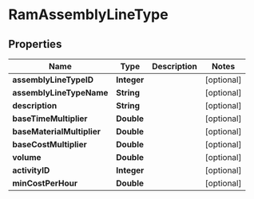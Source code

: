 
# RamAssemblyLineType

## Properties
Name | Type | Description | Notes
------------ | ------------- | ------------- | -------------
**assemblyLineTypeID** | **Integer** |  |  [optional]
**assemblyLineTypeName** | **String** |  |  [optional]
**description** | **String** |  |  [optional]
**baseTimeMultiplier** | **Double** |  |  [optional]
**baseMaterialMultiplier** | **Double** |  |  [optional]
**baseCostMultiplier** | **Double** |  |  [optional]
**volume** | **Double** |  |  [optional]
**activityID** | **Integer** |  |  [optional]
**minCostPerHour** | **Double** |  |  [optional]




